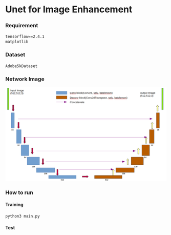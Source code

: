 # Unet for Image Enhancement

### Requirement

```
tensorflow==2.4.1
matplotlib
```

### Dataset
```
Adobe5kDataset
```

### Network Image

![unet_structure](/sample_image/unet_structure.png)

### How to run

#### Training

```
python3 main.py
```

#### Test